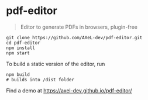 # pdf-editor

> Editor to generate PDFs in browsers, plugin-free

```
git clone https://github.com/AXeL-dev/pdf-editor.git
cd pdf-editor
npm install
npm start
```

To build a static version of the editor, run

```
npm build
# builds into /dist folder
```

Find a demo at https://axel-dev.github.io/pdf-editor/

